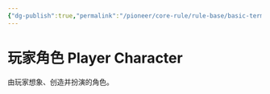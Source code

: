 ```yaml
---
{"dg-publish":true,"permalink":"/pioneer/core-rule/rule-base/basic-term/player-character/"}
---
```


# 玩家角色 Player Character
由玩家想象、创造并扮演的角色。